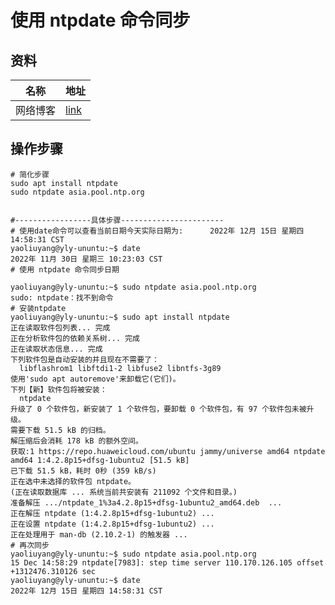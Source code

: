 

# 使用 ntpdate 命令同步

## 资料

| 名称     | 地址                                                         |
| -------- | ------------------------------------------------------------ |
| 网络博客 | [link](https://blog.csdn.net/qq_39715000/article/details/120730694) |

## 操作步骤

```shell
# 简化步骤
sudo apt install ntpdate
sudo ntpdate asia.pool.ntp.org


#-----------------具体步骤-----------------------
# 使用date命令可以查看当前日期今天实际日期为:      2022年 12月 15日 星期四 14:58:31 CST
yaoliuyang@yly-ununtu:~$ date
2022年 11月 30日 星期三 10:23:03 CST
# 使用 ntpdate 命令同步日期

yaoliuyang@yly-ununtu:~$ sudo ntpdate asia.pool.ntp.org
sudo: ntpdate：找不到命令
# 安装ntpdate
yaoliuyang@yly-ununtu:~$ sudo apt install ntpdate
正在读取软件包列表... 完成
正在分析软件包的依赖关系树... 完成
正在读取状态信息... 完成                 
下列软件包是自动安装的并且现在不需要了：
  libflashrom1 libftdi1-2 libfuse2 libntfs-3g89
使用'sudo apt autoremove'来卸载它(它们)。
下列【新】软件包将被安装：
  ntpdate
升级了 0 个软件包，新安装了 1 个软件包，要卸载 0 个软件包，有 97 个软件包未被升级。
需要下载 51.5 kB 的归档。
解压缩后会消耗 178 kB 的额外空间。
获取:1 https://repo.huaweicloud.com/ubuntu jammy/universe amd64 ntpdate amd64 1:4.2.8p15+dfsg-1ubuntu2 [51.5 kB]
已下载 51.5 kB，耗时 0秒 (359 kB/s)
正在选中未选择的软件包 ntpdate。
(正在读取数据库 ... 系统当前共安装有 211092 个文件和目录。)
准备解压 .../ntpdate_1%3a4.2.8p15+dfsg-1ubuntu2_amd64.deb  ...
正在解压 ntpdate (1:4.2.8p15+dfsg-1ubuntu2) ...
正在设置 ntpdate (1:4.2.8p15+dfsg-1ubuntu2) ...
正在处理用于 man-db (2.10.2-1) 的触发器 ...
# 再次同步
yaoliuyang@yly-ununtu:~$ sudo ntpdate asia.pool.ntp.org
15 Dec 14:58:29 ntpdate[7983]: step time server 110.170.126.105 offset +1312476.310126 sec
yaoliuyang@yly-ununtu:~$ date
2022年 12月 15日 星期四 14:58:31 CST

```


